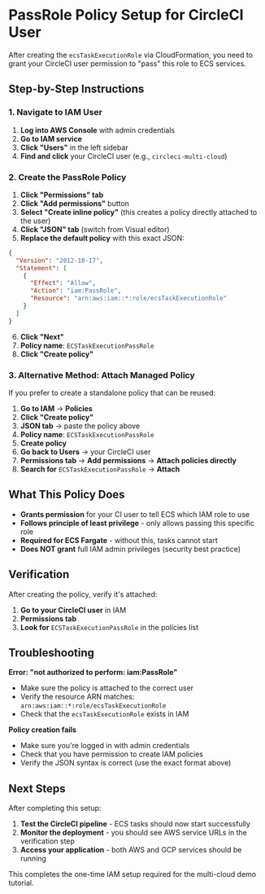 # PassRole Policy Setup for CircleCI User

After creating the `ecsTaskExecutionRole` via CloudFormation, you need to grant your CircleCI user permission to "pass" this role to ECS services.

## Step-by-Step Instructions

### 1. Navigate to IAM User

1. **Log into AWS Console** with admin credentials
2. **Go to IAM service**
3. **Click "Users"** in the left sidebar
4. **Find and click** your CircleCI user (e.g., `circleci-multi-cloud`)

### 2. Create the PassRole Policy

1. **Click "Permissions" tab**
2. **Click "Add permissions"** button
3. **Select "Create inline policy"** (this creates a policy directly attached to the user)
4. **Click "JSON" tab** (switch from Visual editor)
5. **Replace the default policy** with this exact JSON:

```json
{
  "Version": "2012-10-17",
  "Statement": [
    {
      "Effect": "Allow",
      "Action": "iam:PassRole",
      "Resource": "arn:aws:iam::*:role/ecsTaskExecutionRole"
    }
  ]
}
```

6. **Click "Next"**
7. **Policy name**: `ECSTaskExecutionPassRole`
8. **Click "Create policy"**

### 3. Alternative Method: Attach Managed Policy

If you prefer to create a standalone policy that can be reused:

1. **Go to IAM** → **Policies**
2. **Click "Create policy"**
3. **JSON tab** → paste the policy above
4. **Policy name**: `ECSTaskExecutionPassRole`
5. **Create policy**
6. **Go back to Users** → your CircleCI user
7. **Permissions tab** → **Add permissions** → **Attach policies directly**
8. **Search for** `ECSTaskExecutionPassRole` → **Attach**

## What This Policy Does

- **Grants permission** for your CI user to tell ECS which IAM role to use
- **Follows principle of least privilege** - only allows passing this specific role
- **Required for ECS Fargate** - without this, tasks cannot start
- **Does NOT grant** full IAM admin privileges (security best practice)

## Verification

After creating the policy, verify it's attached:

1. **Go to your CircleCI user** in IAM
2. **Permissions tab**
3. **Look for** `ECSTaskExecutionPassRole` in the policies list

## Troubleshooting

**Error: "not authorized to perform: iam:PassRole"**

- Make sure the policy is attached to the correct user
- Verify the resource ARN matches: `arn:aws:iam::*:role/ecsTaskExecutionRole`
- Check that the `ecsTaskExecutionRole` exists in IAM

**Policy creation fails**

- Make sure you're logged in with admin credentials
- Check that you have permission to create IAM policies
- Verify the JSON syntax is correct (use the exact format above)

## Next Steps

After completing this setup:

1. **Test the CircleCI pipeline** - ECS tasks should now start successfully
2. **Monitor the deployment** - you should see AWS service URLs in the verification step
3. **Access your application** - both AWS and GCP services should be running

This completes the one-time IAM setup required for the multi-cloud demo tutorial.

